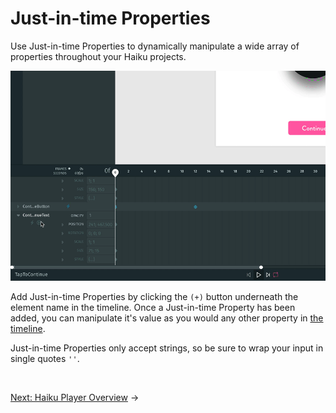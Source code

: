 # Just-in-time Properties

Use Just-in-time Properties to dynamically manipulate a wide array of properties throughout your Haiku projects.


![](/assets/insert-just-in-time-property.gif)


Add Just-in-time Properties by clicking the `(+)` button underneath the element name in the timeline. Once a Just-in-time Property has been added, you can manipulate it's value as you would any other property in [the timeline](/using-haiku/creating-an-animation.md).

Just-in-time Properties only accept strings, so be sure to wrap your input in single quotes `''`.

<br>

[Next: Haiku Player Overview](/embedding-and-using-haiku/haiku-player-overview.md) &rarr;
